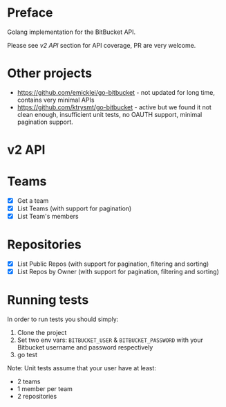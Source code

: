# Preface

Golang implementation for the BitBucket API.

Please see _v2 API_ section for API coverage, PR are very welcome.

# Other projects

- https://github.com/emicklei/go-bitbucket - not updated for long time, contains very minimal APIs
- https://github.com/ktrysmt/go-bitbucket - active but we found it not clean enough, insufficient unit tests, no OAUTH support, minimal pagination support.

# v2 API

# Teams

- [x] Get a team
- [x] List Teams (with support for pagination)
- [x] List Team's members

# Repositories

- [x] List Public Repos (with support for pagination, filtering and sorting)
- [x] List Repos by Owner (with support for pagination, filtering and sorting)

# Running tests

In order to run tests you should simply:

1. Clone the project
1. Set two env vars: `BITBUCKET_USER` & `BITBUCKET_PASSWORD` with your Bitbucket username and password respectively
1. go test

Note: Unit tests assume that your user have at least:

- 2 teams
- 1 member per team
- 2 repositories